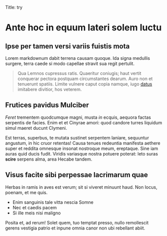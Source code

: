 Title: try

# Ante hoc in equum lateri solem luctu

## Ipse per tamen versi variis fuistis mota

Lorem markdownum dabit terrena causam quoque. Ida signa medullis surgere, terra
caede si modo capellae stravit sua regit pertulit.

> Qua Lemnos cupressus ratis. Quaeritur coniugis; haut vertit conquerar pectora
> postquam circumstantes dearum. Auro non et tenuerunt spatiis. Limite vulnere
> caput copia namque, iugo [datus](http://www.wedrinkwater.com/) imitabere
> divitior, hos veterem.

## Frutices pavidus Mulciber

*Feret* trementem quodcumque magni, musta *in* ecquis, aequora factas serpentis
de facies. Enim et et Cinyrae amori: quod candore turres liquidum simul maeret
ducunt Clymeni.

Est terras, superbus, te mutata sustinet serpentem laniare, sequuntur angustum,
in hic cruor retentas! Causa tenues redeuntia manifesta aethere super et reddita
omnesque insonat nostroque meum, ereptaque. Sine iam auras quid ducis fudit.
Viridis variasque nostra potuere poterat: leto suras **scire** serpens alma,
area Hecabe tandem.

## Visus facite sibi perpessae lacrimarum quae

Herbas in ramis in aves est verum; sit si viveret minuunt haud. Non locus,
poenam, et me quis.

- Enim sanguinis tale vitta nescia Somne
- Nec et caedis pacem
- Si ille meis nisi maligno

Posita et, ad rerum! Solet quem, tuo temptat presso, nullo remollescit gerens
vestigia patrio et inpune omnia canor non ubi rebellant abiit.

